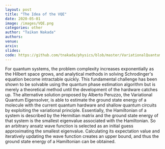 ```yaml
---
layout: post
title: "The Idea of the VQE"
date: 2020-05-01
image: /images/VQE.png
categories: other
author: "Taikan Nakada"
authors:
venue: 
arxiv:
slides:
code: https://github.com/tnakada/physics/blob/master/VariationalQuantumEigensolver.ipynb
---
```


For quantum systems, the problem complexity increases exponentially as the Hilbert space grows, and analytical methods in solving Schrodinger's equation become intractable quickly. This fundamental challenge has been shown to be solvable using the quantum phase estimation algorithm but is merely a theoretical method until the development of the hardware catches up. The alternative solution proposed by Alberto Peruzzo, the Variational Quantum Eigensolver, is able to estimate the ground state energy of a molecule with the current quantum hardware and shallow quantum circuits by exploiting the variational principle.
Essentially, the Hamiltonian of a system is described by the Hermitian matrix and the ground state energy of that system is the smallest eigenvalue associated with the Hamiltonian. So an arbitrary ansatz wave function is selected as an initial guess approximating the smallest eigenvalue. Calculating its expectation value and iteratively updating the wave function creates an upper bound, and thus the ground state energy of a Hamiltonian can be obtained.

